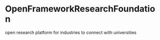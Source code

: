 # OpenFrameworkResearchFoundation
open research platform for industries to connect with universities
